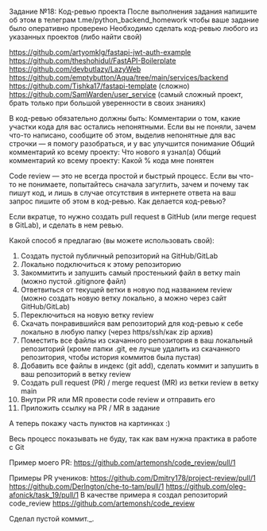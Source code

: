Задание №18: Код-ревью проекта
После выполнения задания напишите об этом в телеграм t.me/python_backend_homework чтобы ваше задание было оперативно проверено
Необходимо сделать код-ревью любого из указанных проектов (либо найти свой)

https://github.com/artyomklg/fastapi-jwt-auth-example
https://github.com/theshohidul/FastAPI-Boilerplate
https://github.com/devbutlazy/LazyWeb
https://github.com/emptybutton/Aqua/tree/main/services/backend
https://github.com/Tishka17/fastapi-template (сложно)
https://github.com/SamWarden/user_service (самый сложный проект, брать только при большой уверенности в своих знаниях)

В код-ревью обязательно должны быть:
Комментарии о том, какие участки кода для вас остались непонятными. Если вы не поняли, зачем что-то написано, сообщите об этом, выделив непонятные для вас строчки  — я помогу разобраться, и у вас улучшится понимание
Общий комментарий ко всему проекту: Что нового я узнал(а)
Общий комментарий ко всему проекту: Какой % кода мне понятен

Code review — это не всегда простой и быстрый процесс. Если вы что-то не понимаете, попытайтесь сначала загуглить, зачем и почему так пишут код, и лишь в случае отсутствия в интернете ответа на ваш запрос пишите об этом в код-ревью.
Как делается код-ревью?

Если вкратце, то нужно создать pull request в GitHub (или merge request в GitLab), и сделать в нем ревью.

Какой способ я предлагаю (вы можете использовать свой): 
1. Создать пустой публичный репозиторий на GitHub/GitLab 
2. Локально подключиться к этому репозиторию 
3. Закоммитить и запушить самый простенький файл в ветку main (можно пустой .gitignore файл) 
4. Ответвиться от текущей ветки в новую под названием review (можно создать новую ветку локально, а можно через сайт GitHub/GitLab) 
5. Переключиться на новую ветку review
6. Скачать понравившийся вам репозиторий для код-ревью к себе локально в любую папку (через https/ssh/как zip архив) 
7. Поместить все файлы из скачанного репозитория в ваш локальный репозиторий (кроме папки .git, ее лучше удалить из скачанного репозитория, чтобы история коммитов была пустая) 
8. Добавить все файлы в индекс (git add), сделать коммит и запушить в ваш репозиторий в ветку review
9. Создать pull request (PR) / merge request (MR) из ветки review в ветку main
10. Внутри PR или MR провести code review и отправить его
11. Приложить ссылку на PR / MR в задание

А теперь покажу часть пунктов на картинках :)

Весь процесс показывать не буду, так как вам нужна практика в работе с Git

Пример моего PR: https://github.com/artemonsh/code_review/pull/1

Примеры PR учеников:
https://github.com/Dmitry178/project-review/pull/1
https://github.com/Derlngton/che-to-tam/pull/1
https://github.com/oleg-afonick/task_19/pull/1
В качестве примера я создал репозиторий code_review https://github.com/artemonsh/code_review

Сделал пустой коммит._.
